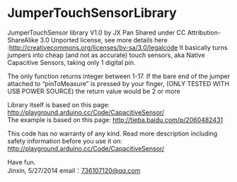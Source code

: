 JumperTouchSensorLibrary
========================

JumperTouchSensor library V1.0 by JX Pan 
Shared under CC Attribution-ShareAlike 3.0 Unported license, see more details here :http://creativecommons.org/licenses/by-sa/3.0/legalcode 
It basically turns jumpers into cheap (and not as accurate) touch sensors, aka Native Capacitive Sensors, taking only 1 digital pin.  

The only function returns integer between 1-17. If the bare end of the jumper attached to “pinToMeasure” is pressed by your finger, (ONLY TESTED WITH USB POWER SOURCE)
the return value would be 2 or more 

Library itself is based on this page: http://playground.arduino.cc/Code/CapacitiveSensor/  
The example is based on this page: http://tieba.baidu.com/p/2060482431  


This code has no warranty of any kind. 
Read more description including safety information before you use it on:   http://playground.arduino.cc/Code/CapacitiveSensor/  

Have fun.  
Jinxin, 
5/27/2014 
email：736107120@qq.com
